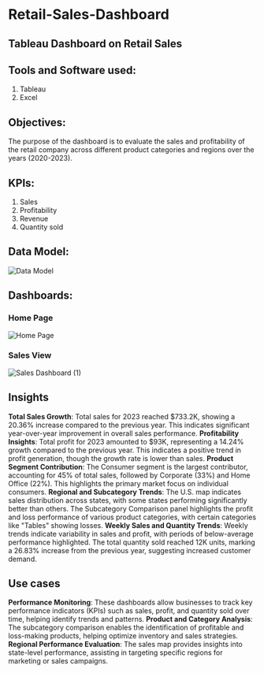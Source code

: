 # Retail-Sales-Dashboard
## Tableau Dashboard on Retail Sales

## Tools and Software used:
1. Tableau
2. Excel

## Objectives:
The purpose of the dashboard is to evaluate the sales and profitability of the retail company across different product categories and regions over the years (2020-2023).
## KPIs:
1. Sales
2. Profitability
3. Revenue
4. Quantity sold
## Data Model:

![Data Model](https://github.com/user-attachments/assets/f2fa3936-8c59-4f8a-a2eb-2fa8ce7ff29f)

## Dashboards:

### Home Page

![Home Page](https://github.com/user-attachments/assets/19024d59-4d7b-45f8-ba90-e3ba204b1c74)

### Sales View

![Sales Dashboard (1)](https://github.com/user-attachments/assets/dd483cc8-90f5-4569-9b9a-3a2deee956fc)

## Insights
**Total Sales Growth**: Total sales for 2023 reached $733.2K, showing a 20.36% increase compared to the previous year. This indicates significant year-over-year improvement in overall sales performance.
**Profitability Insights**: Total profit for 2023 amounted to $93K, representing a 14.24% growth compared to the previous year. This indicates a positive trend in profit generation, though the growth rate is lower than sales.
**Product Segment Contribution**: The Consumer segment is the largest contributor, accounting for 45% of total sales, followed by Corporate (33%) and Home Office (22%). This highlights the primary market focus on individual consumers.
**Regional and Subcategory Trends**: The U.S. map indicates sales distribution across states, with some states performing significantly better than others. The Subcategory Comparison panel highlights the profit and loss performance of various product categories, with certain categories like "Tables" showing losses.
**Weekly Sales and Quantity Trends**: Weekly trends indicate variability in sales and profit, with periods of below-average performance highlighted. The total quantity sold reached 12K units, marking a 26.83% increase from the previous year, suggesting increased customer demand.

## Use cases
**Performance Monitoring**: These dashboards allow businesses to track key performance indicators (KPIs) such as sales, profit, and quantity sold over time, helping identify trends and patterns.
**Product and Category Analysis**: The subcategory comparison enables the identification of profitable and loss-making products, helping optimize inventory and sales strategies.
**Regional Performance Evaluation**: The sales map provides insights into state-level performance, assisting in targeting specific regions for marketing or sales campaigns.

